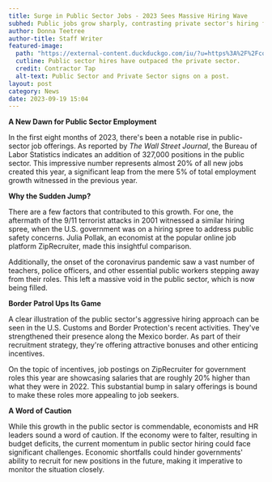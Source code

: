 ```yaml
---
title: Surge in Public Sector Jobs - 2023 Sees Massive Hiring Wave
subhed: Public jobs grow sharply, contrasting private sector's hiring freeze
author: Donna Teetree
author-title: Staff Writer
featured-image: 
  path: "https://external-content.duckduckgo.com/iu/?u=https%3A%2F%2Fcontractortap.com%2Fwp-content%2Fuploads%2F2020%2F02%2FPublic-sector-hiring-set-to-increase-over-next-quarte-1068x712-1.jpg&f=1&nofb=1&ipt=ed2df2205ec9fd174a134009294dbe1d0953fed1aff9073f8d7e243838dc902a&ipo=images"
  cutline: Public sector hires have outpaced the private sector.
  credit: Contractor Tap
  alt-text: Public Sector and Private Sector signs on a post.
layout: post
category: News
date: 2023-09-19 15:04
---
```


**A New Dawn for Public Sector Employment**

In the first eight months of 2023, there's been a notable rise in public-sector job offerings. As reported by *The Wall Street Journal*, the Bureau of Labor Statistics indicates an addition of 327,000 positions in the public sector. This impressive number represents almost 20% of all new jobs created this year, a significant leap from the mere 5% of total employment growth witnessed in the previous year.

**Why the Sudden Jump?**

There are a few factors that contributed to this growth. For one, the aftermath of the 9/11 terrorist attacks in 2001 witnessed a similar hiring spree, when the U.S. government was on a hiring spree to address public safety concerns. Julia Pollak, an economist at the popular online job platform ZipRecruiter, made this insightful comparison.

Additionally, the onset of the coronavirus pandemic saw a vast number of teachers, police officers, and other essential public workers stepping away from their roles. This left a massive void in the public sector, which is now being filled.

**Border Patrol Ups Its Game**

A clear illustration of the public sector's aggressive hiring approach can be seen in the U.S. Customs and Border Protection's recent activities. They've strengthened their presence along the Mexico border. As part of their recruitment strategy, they're offering attractive bonuses and other enticing incentives.

On the topic of incentives, job postings on ZipRecruiter for government roles this year are showcasing salaries that are roughly 20% higher than what they were in 2022. This substantial bump in salary offerings is bound to make these roles more appealing to job seekers.

**A Word of Caution**

While this growth in the public sector is commendable, economists and HR leaders sound a word of caution. If the economy were to falter, resulting in budget deficits, the current momentum in public sector hiring could face significant challenges. Economic shortfalls could hinder governments' ability to recruit for new positions in the future, making it imperative to monitor the situation closely.
